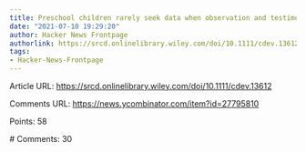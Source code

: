 ```yaml
---
title: Preschool children rarely seek data when observation and testimony conflict
date: "2021-07-10 19:29:20"
author: Hacker News Frontpage
authorlink: https://srcd.onlinelibrary.wiley.com/doi/10.1111/cdev.13612
tags:
- Hacker-News-Frontpage
---
```


<p>Article URL: <a href="https://srcd.onlinelibrary.wiley.com/doi/10.1111/cdev.13612">https://srcd.onlinelibrary.wiley.com/doi/10.1111/cdev.13612</a></p>
<p>Comments URL: <a href="https://news.ycombinator.com/item?id=27795810">https://news.ycombinator.com/item?id=27795810</a></p>
<p>Points: 58</p>
<p># Comments: 30</p>
